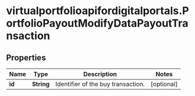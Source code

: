 # virtualportfolioapifordigitalportals.PortfolioPayoutModifyDataPayoutTransaction

## Properties

Name | Type | Description | Notes
------------ | ------------- | ------------- | -------------
**id** | **String** | Identifier of the buy transaction. | [optional] 


